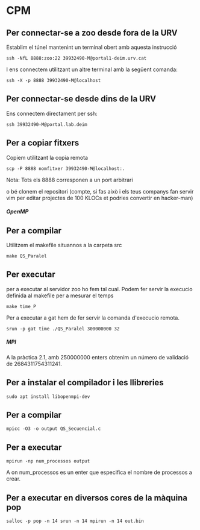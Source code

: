 # CPM

## Per connectar-se a zoo desde fora de la URV

Establim el túnel mantenint un terminal obert amb aquesta instrucció

```
ssh -NfL 8888:zoo:22 39932490-M@portal1-deim.urv.cat
```
I ens connectem utilitzant un altre terminal amb la següent comanda:
```
ssh -X -p 8888 39932490-M@localhost
```

## Per connectar-se desde dins de la URV

Ens connectem directament per ssh:
```
ssh 39932490-M@portal.lab.deim
```

## Per a copiar fitxers
Copiem utilitzant la copia remota
```
scp -P 8888 nomfitxer 39932490-M@localhost:.
```
Nota: Tots els 8888 corresponen a un port arbitrari
 
o bé clonem el repositori (compte, si fas això i els teus companys fan servir vim per editar projectes de 100 KLOCs et podries convertir en hacker-man)

##### OpenMP
## Per a compilar
Utilitzem el makefile situannos a la carpeta src
```
make QS_Paralel
```

## Per executar
per a executar al servidor zoo ho fem tal cual. Podem fer servir la 
execucio definida al makefile per a mesurar el temps
```
make time_P
```

Per a executar a gat hem de fer servir la comanda d'execucio remota.
```
srun -p gat time ./QS_Paralel 300000000 32
```

##### MPI

A la pràctica 2.1, amb 250000000 enters obtenim un número de validació de 2684311754311241.

## Per a instalar el compilador i les llibreries
```
sudo apt install libopenmpi-dev
```

## Per a compilar
```
mpicc -O3 -o output QS_Secuencial.c
```

## Per a executar
```
mpirun -np num_processos output
```
A on num_processos es un enter que especifica el nombre de processos a crear.

## Per a executar en diversos cores de la màquina pop
```
salloc -p pop -n 14 srun -n 14 mpirun -n 14 out.bin
```




